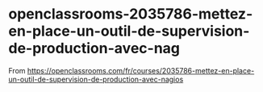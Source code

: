 # openclassrooms-2035786-mettez-en-place-un-outil-de-supervision-de-production-avec-nag
From https://openclassrooms.com/fr/courses/2035786-mettez-en-place-un-outil-de-supervision-de-production-avec-nagios

